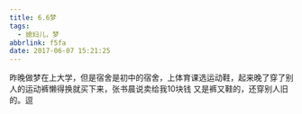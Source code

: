 ```yaml
---
title: 6.6梦
tags:
  - 媳妇儿，梦
abbrlink: f5fa
date: 2017-06-07 15:21:25
---
```

昨晚做梦在上大学，但是宿舍是初中的宿舍，上体育课选运动鞋，起来晚了穿了别人的运动裤懒得换就买下来，张书晨说卖给我10块钱
又是裤又鞋的，还穿别人旧的。逗